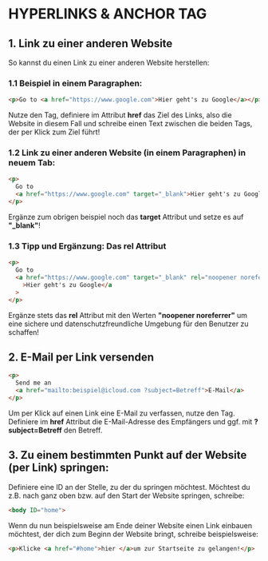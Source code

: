 # HYPERLINKS & ANCHOR TAG

## 1. Link zu einer anderen Website

So kannst du einen Link zu einer anderen Website herstellen:

### 1.1 Beispiel in einem Paragraphen:

```html
<p>Go to <a href="https://www.google.com">Hier geht's zu Google</a></p>
```

Nutze den **<a></a>** Tag, definiere im Attribut **href** das Ziel des Links, also die Website in diesem Fall und schreibe einen Text zwischen die beiden Tags, der per Klick zum Ziel führt!

### 1.2 Link zu einer anderen Website (in einem Paragraphen) in neuem Tab:

```html
<p>
  Go to
  <a href="https://www.google.com" target="_blank">Hier geht's zu Google</a>
</p>
```

Ergänze zum obrigen beispiel noch das **target** Attribut und setze es auf **"\_blank"**!

### 1.3 Tipp und Ergänzung: Das **rel** Attribut

```html
<p>
  Go to
  <a href="https://www.google.com" target="_blank" rel="noopener noreferrer"
    >Hier geht's zu Google</a
  >
</p>
```

Ergänze stets das **rel** Attribut mit den Werten **"noopener noreferrer"** um eine sichere und datenschutzfreundliche Umgebung für den Benutzer zu schaffen!

## 2. E-Mail per Link versenden

```html
<p>
  Send me an
  <a href="mailto:beispiel@icloud.com ?subject=Betreff">E-Mail</a>
</p>
```

Um per Klick auf einen Link eine E-Mail zu verfassen, nutze den **<a></a>** Tag. Definiere im **href** Attribut die E-Mail-Adresse des Empfängers und ggf. mit **?subject=Betreff** den Betreff.

## 3. Zu einem bestimmten Punkt auf der Website (per Link) springen:

Definiere eine ID an der Stelle, zu der du springen möchtest.
Möchtest du z.B. nach ganz oben bzw. auf den Start der Website springen, schreibe:

```html
<body ID="home">
```

Wenn du nun beispielsweise am Ende deiner Website einen Link einbauen möchtest, der dich zum Beginn der Website bringt, schreibe beispielsweise:

```html
<p>Klicke <a href="#home">hier </a>um zur Startseite zu gelangen!</p>
```